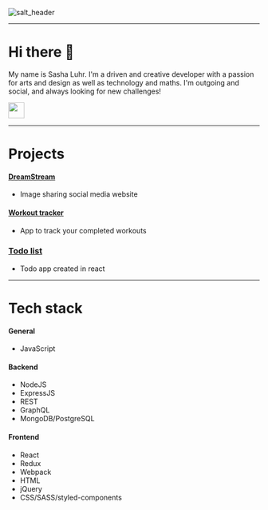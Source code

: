 ![salt_header](https://user-images.githubusercontent.com/83590472/130429560-9d3d1fd6-9d33-4da5-80e5-f3d88b4f5ffe.png)

---
# Hi there 👋
My name is Sasha Luhr. I'm a driven and creative developer with a passion for arts and design as well as technology and maths. I'm outgoing and social, and always looking for new challenges! 

[<img height="32" width="32" src="https://cdn.jsdelivr.net/npm/simple-icons@v5/icons/linkedin.svg"/>](http://linkedin.com/in/sashaluhr)

---
# Projects

#### [DreamStream](https://github.com/Mob-the-Builders/dream-stream)
* Image sharing social media website

#### [Workout tracker](https://github.com/sashinshin/workout-app)
* App to track your completed workouts

### [Todo list](https://github.com/sashinshin/todo-react)
* Todo app created in react

---
# Tech stack

#### General
* JavaScript

#### Backend
* NodeJS
* ExpressJS
* REST
* GraphQL
* MongoDB/PostgreSQL

#### Frontend
* React
* Redux
* Webpack
* HTML
* jQuery
* CSS/SASS/styled-components
